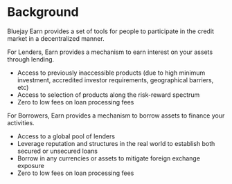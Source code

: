 # Background

Bluejay Earn provides a set of tools for people to participate in the credit market in a decentralized manner.

For Lenders, Earn provides a mechanism to earn interest on your assets through lending.

* Access to previously inaccessible products (due to high minimum investment, accredited investor requirements, geographical barriers, etc)
* Access to selection of products along the risk-reward spectrum
* Zero to low fees on loan processing fees

For Borrowers, Earn provides a mechanism to borrow assets to finance your activities.

* Access to a global pool of lenders
* Leverage reputation and structures in the real world to establish both secured or unsecured loans
* Borrow in any currencies or assets to mitigate foreign exchange exposure
* Zero to low fees on loan processing fees
